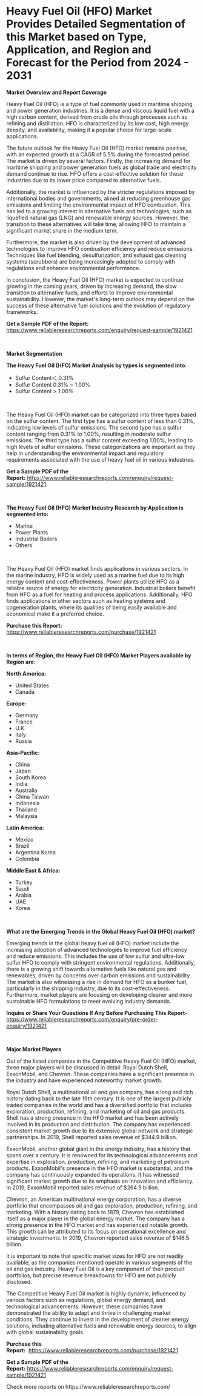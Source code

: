 <p><h1>Heavy Fuel Oil (HFO) Market Provides Detailed Segmentation of this Market based on Type, Application, and Region and Forecast for the Period from 2024 - 2031</h1></p><p><strong>Market Overview and Report Coverage</strong></p>
<p><p>Heavy Fuel Oil (HFO) is a type of fuel commonly used in maritime shipping and power generation industries. It is a dense and viscous liquid fuel with a high carbon content, derived from crude oils through processes such as refining and distillation. HFO is characterized by its low cost, high energy density, and availability, making it a popular choice for large-scale applications.</p><p>The future outlook for the Heavy Fuel Oil (HFO) market remains positive, with an expected growth at a CAGR of 5.5% during the forecasted period. The market is driven by several factors. Firstly, the increasing demand for maritime shipping and power generation fuels as global trade and electricity demand continue to rise. HFO offers a cost-effective solution for these industries due to its lower price compared to alternative fuels.</p><p>Additionally, the market is influenced by the stricter regulations imposed by international bodies and governments, aimed at reducing greenhouse gas emissions and limiting the environmental impact of HFO combustion. This has led to a growing interest in alternative fuels and technologies, such as liquefied natural gas (LNG) and renewable energy sources. However, the transition to these alternatives will take time, allowing HFO to maintain a significant market share in the medium term.</p><p>Furthermore, the market is also driven by the development of advanced technologies to improve HFO combustion efficiency and reduce emissions. Techniques like fuel blending, desulfurization, and exhaust gas cleaning systems (scrubbers) are being increasingly adopted to comply with regulations and enhance environmental performance.</p><p>In conclusion, the Heavy Fuel Oil (HFO) market is expected to continue growing in the coming years, driven by increasing demand, the slow transition to alternative fuels, and efforts to improve environmental sustainability. However, the market's long-term outlook may depend on the success of these alternative fuel solutions and the evolution of regulatory frameworks.</p></p>
<p><strong>Get a Sample PDF of the Report:</strong> <a href="https://www.reliableresearchreports.com/enquiry/request-sample/1921421">https://www.reliableresearchreports.com/enquiry/request-sample/1921421</a></p>
<p>&nbsp;</p>
<p><strong>Market Segmentation</strong></p>
<p><strong>The Heavy Fuel Oil (HFO) Market Analysis by types is segmented into:</strong></p>
<p><ul><li>Sulfur Content＜ 0.31%</li><li>Sulfur Content 0.31% ~ 1.00%</li><li>Sulfur Content > 1.00%</li></ul></p>
<p>&nbsp;</p>
<p><p>The Heavy Fuel Oil (HFO) market can be categorized into three types based on the sulfur content. The first type has a sulfur content of less than 0.31%, indicating low levels of sulfur emissions. The second type has a sulfur content ranging from 0.31% to 1.00%, resulting in moderate sulfur emissions. The third type has a sulfur content exceeding 1.00%, leading to high levels of sulfur emissions. These categorizations are important as they help in understanding the environmental impact and regulatory requirements associated with the use of heavy fuel oil in various industries.</p></p>
<p><strong>Get a Sample PDF of the Report:</strong>&nbsp;<a href="https://www.reliableresearchreports.com/enquiry/request-sample/1921421">https://www.reliableresearchreports.com/enquiry/request-sample/1921421</a></p>
<p>&nbsp;</p>
<p><strong>The Heavy Fuel Oil (HFO) Market Industry Research by Application is segmented into:</strong></p>
<p><ul><li>Marine</li><li>Power Plants</li><li>Industrial Boilers</li><li>Others</li></ul></p>
<p>&nbsp;</p>
<p><p>The Heavy Fuel Oil (HFO) market finds applications in various sectors. In the marine industry, HFO is widely used as a marine fuel due to its high energy content and cost-effectiveness. Power plants utilize HFO as a reliable source of energy for electricity generation. Industrial boilers benefit from HFO as a fuel for heating and process applications. Additionally, HFO finds applications in other sectors such as heating systems and cogeneration plants, where its qualities of being easily available and economical make it a preferred choice.</p></p>
<p><strong>Purchase this Report:</strong>&nbsp; <a href="https://www.reliableresearchreports.com/purchase/1921421">https://www.reliableresearchreports.com/purchase/1921421</a></p>
<p>&nbsp;</p>
<p><strong>In terms of Region, the Heavy Fuel Oil (HFO) Market Players available by Region are:</strong></p>
<p>
    <p> <strong> North America: </strong>
        <ul>
            <li>United States</li>
            <li>Canada</li>
        </ul>
        </p> 
    <p> <strong> Europe: </strong>
        <ul>
            <li>Germany</li>
            <li>France</li>
            <li>U.K.</li>
            <li>Italy</li>
            <li>Russia</li>
        </ul>
        </p> 
    <p> <strong> Asia-Pacific: </strong>
        <ul>
            <li>China</li>
            <li>Japan</li>
            <li>South Korea</li>
            <li>India</li>
            <li>Australia</li>
            <li>China Taiwan</li>
            <li>Indonesia</li>
            <li>Thailand</li>
            <li>Malaysia</li>
        </ul>
        </p> 
    <p> <strong> Latin America: </strong>
        <ul>
            <li>Mexico</li>
            <li>Brazil</li>
            <li>Argentina Korea</li>
            <li>Colombia</li>
        </ul>
        </p> 
    <p> <strong> Middle East & Africa: </strong>
        <ul>
            <li>Turkey</li>
            <li>Saudi</li>
            <li>Arabia</li>
            <li>UAE</li>
            <li>Korea</li>
        </ul>
    </p>
    </p>
<p>&nbsp;</p>
<p><strong>What are the Emerging Trends in the Global Heavy Fuel Oil (HFO) market?</strong></p>
<p><p>Emerging trends in the global heavy fuel oil (HFO) market include the increasing adoption of advanced technologies to improve fuel efficiency and reduce emissions. This includes the use of low sulfur and ultra-low sulfur HFO to comply with stringent environmental regulations. Additionally, there is a growing shift towards alternative fuels like natural gas and renewables, driven by concerns over carbon emissions and sustainability. The market is also witnessing a rise in demand for HFO as a bunker fuel, particularly in the shipping industry, due to its cost-effectiveness. Furthermore, market players are focusing on developing cleaner and more sustainable HFO formulations to meet evolving industry demands.</p></p>
<p><strong>Inquire or Share Your Questions If Any Before Purchasing This Report</strong>- <a href="https://www.reliableresearchreports.com/enquiry/pre-order-enquiry/1921421">https://www.reliableresearchreports.com/enquiry/pre-order-enquiry/1921421</a></p>
<p>&nbsp;</p>
<p><strong>Major Market Players</strong></p>
<p><p>Out of the listed companies in the Competitive Heavy Fuel Oil (HFO) market, three major players will be discussed in detail: Royal Dutch Shell, ExxonMobil, and Chevron. These companies have a significant presence in the industry and have experienced noteworthy market growth.</p><p>Royal Dutch Shell, a multinational oil and gas company, has a long and rich history dating back to the late 19th century. It is one of the largest publicly traded companies in the world and has a diversified portfolio that includes exploration, production, refining, and marketing of oil and gas products. Shell has a strong presence in the HFO market and has been actively involved in its production and distribution. The company has experienced consistent market growth due to its extensive global network and strategic partnerships. In 2019, Shell reported sales revenue of $344.9 billion.</p><p>ExxonMobil, another global giant in the energy industry, has a history that spans over a century. It is renowned for its technological advancements and expertise in exploration, production, refining, and marketing of petroleum products. ExxonMobil's presence in the HFO market is substantial, and the company has continuously expanded its operations. It has witnessed significant market growth due to its emphasis on innovation and efficiency. In 2019, ExxonMobil reported sales revenue of $264.9 billion.</p><p>Chevron, an American multinational energy corporation, has a diverse portfolio that encompasses oil and gas exploration, production, refining, and marketing. With a history dating back to 1879, Chevron has established itself as a major player in the global energy market. The company has a strong presence in the HFO market and has experienced notable growth. This growth can be attributed to its focus on operational excellence and strategic investments. In 2019, Chevron reported sales revenue of $146.5 billion.</p><p>It is important to note that specific market sizes for HFO are not readily available, as the companies mentioned operate in various segments of the oil and gas industry. Heavy Fuel Oil is a key component of their product portfolios, but precise revenue breakdowns for HFO are not publicly disclosed.</p><p>The Competitive Heavy Fuel Oil market is highly dynamic, influenced by various factors such as regulations, global energy demand, and technological advancements. However, these companies have demonstrated the ability to adapt and thrive in challenging market conditions. They continue to invest in the development of cleaner energy solutions, including alternative fuels and renewable energy sources, to align with global sustainability goals.</p></p>
<p><strong>Purchase this Report:</strong>&nbsp;&nbsp;<a href="https://www.reliableresearchreports.com/purchase/1921421">https://www.reliableresearchreports.com/purchase/1921421</a></p>
<p></p>
<p><strong>Get a Sample PDF of the Report:</strong>&nbsp;<a href="https://www.reliableresearchreports.com/enquiry/request-sample/1921421">https://www.reliableresearchreports.com/enquiry/request-sample/1921421</a></p>
<p>Check more reports on https://www.reliableresearchreports.com/</p>